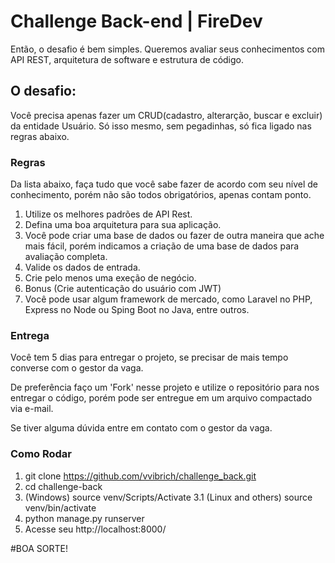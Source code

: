 # Challenge Back-end | FireDev

Então, o desafio é bem simples. Queremos avaliar seus conhecimentos com API REST, arquitetura de software e estrutura de código.

## O desafio:
 Você precisa apenas fazer um CRUD(cadastro, alterarção, buscar e excluir) da entidade Usuário.
 Só isso mesmo, sem pegadinhas, só fica ligado nas regras abaixo.
 
 ### Regras
 Da lista abaixo, faça tudo que você sabe fazer de acordo com seu nível de conhecimento, porém não são todos obrigatórios, apenas contam ponto.
 
 1. Utilize os melhores padrões de API Rest.
 2. Defina uma boa arquitetura para sua aplicação.
 3. Você pode criar uma base de dados ou fazer de outra maneira que ache mais fácil, porém indicamos a criação de uma base de dados para avaliação completa.
 4. Valide os dados de entrada.
 5. Crie pelo menos uma exeção de negócio.
 6. Bonus (Crie autenticação do usuário com JWT)
 7. Você pode usar algum framework de mercado, como Laravel no PHP, Express no Node ou Sping Boot no Java, entre outros.
 
 
 ### Entrega
 Você tem 5 dias para entregar o projeto, se precisar de mais tempo converse com o gestor da vaga.
 
 De preferência faço um 'Fork' nesse projeto e utilize o repositório para nos entregar o código, porém pode ser entregue em um arquivo compactado via e-mail.
 
 Se tiver alguma dúvida entre em contato com o gestor da vaga.

 ### Como Rodar

1. git clone https://github.com/vvibrich/challenge_back.git
2. cd challenge-back
3. (Windows) source venv/Scripts/Activate
    3.1 (Linux and others) source venv/bin/activate
4. python manage.py runserver
5. Acesse seu http://localhost:8000/


 
 #BOA SORTE!
 
